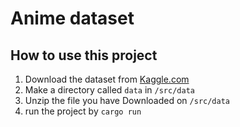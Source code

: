# Anime dataset


## How to use this project

1. Download the dataset from [Kaggle.com](https://www.kaggle.com/datasets/marlesson/myanimelist-dataset-animes-profiles-reviews)
2. Make a directory called `data` in `/src/data`
3. Unzip the file you have Downloaded on `/src/data`
4. run the project by `cargo run`
